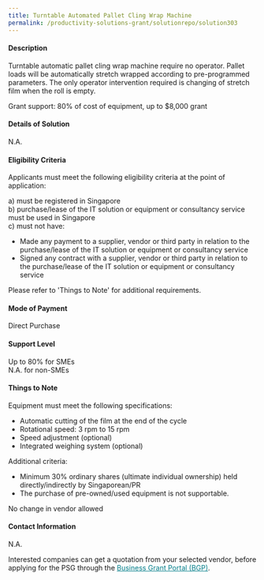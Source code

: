 ```yaml
---
title: Turntable Automated Pallet Cling Wrap Machine
permalink: /productivity-solutions-grant/solutionrepo/solution303
---
```


#### Description

Turntable automatic pallet cling wrap machine require no operator. Pallet loads will be automatically stretch wrapped according to pre-programmed parameters. The only operator intervention required is changing of stretch film when the roll is empty. 

Grant support: 80% of cost of equipment, up to $8,000 grant 

#### Details of Solution

N.A.

#### Eligibility Criteria

Applicants must meet the following eligibility criteria at the point of application:

a) must be registered in Singapore <br>
b) purchase/lease of the IT solution or equipment or consultancy service must be used in Singapore <br>
c) must not have:
- Made any payment to a supplier, vendor or third party in relation to the purchase/lease of the IT solution or equipment or consultancy service
- Signed any contract with a supplier, vendor or third party in relation to the purchase/lease of the IT solution or equipment or consultancy service

Please refer to 'Things to Note' for additional requirements.

#### Mode of Payment
Direct Purchase

#### Support Level
Up to 80% for SMEs <br>
N.A. for non-SMEs

#### Things to Note
Equipment must meet the following specifications:
- Automatic cutting of the film at the end of the cycle
- Rotational speed: 3 rpm to 15 rpm
- Speed adjustment (optional)
- Integrated weighing system (optional)


Additional criteria:
- Minimum 30% ordinary shares (ultimate individual ownership) held directly/indirectly by Singaporean/PR
- The purchase of pre-owned/used equipment is not supportable.

No change in vendor allowed

#### Contact Information
N.A.

Interested companies can get a quotation from your selected vendor, before applying for the PSG through the <a target='_blank' style='color:#037e8a' href='https://www.businessgrants.gov.sg/'>Business Grant Portal (BGP)</a>.
